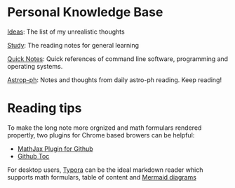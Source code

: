 # Personal Knowledge Base

[Ideas](./ideas.md): The list of my unrealistic thoughts

[Study](./Study): The reading notes for general learning

[Quick Notes](./QuickNotes): Quick references of command line software, programming and operating systems.

[Astrop-ph](./Astro-ph/README.md): Notes and thoughts from daily astro-ph reading. Keep reading!


# Reading tips
To make the long note more orgnized and math formulars rendered propertly, two plugins for Chrome based browers can be helpful:
- [MathJax Plugin for Github](https://chrome.google.com/webstore/detail/mathjax-plugin-for-github/ioemnmodlmafdkllaclgeombjnmnbima)
- [Github Toc](https://chrome.google.com/webstore/detail/github-toc/nalkpgbfaadkpckoadhlkihofnbhfhek?hl=en)

For desktop users, [Typora](https://typora.io/) can be the ideal markdown reader which supports math formulars, table of content and [Mermaid diagrams](https://mermaid-js.github.io)
